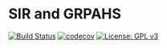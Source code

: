 # SIR and GRPAHS
[![Build Status](https://travis-ci.org/chris1218-de/sirg.svg?branch=master)](https://travis-ci.org/chris1218-de/sirg)
[![codecov](https://codecov.io/gh/chris1218-de/sirg/branch/master/graph/badge.svg)](https://codecov.io/gh/chris1218-de/sirg)
[![License: GPL v3](https://img.shields.io/badge/License-GPLv3-blue.svg)](https://www.gnu.org/licenses/gpl-3.0)
